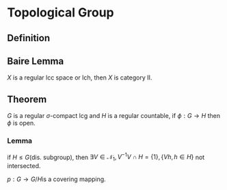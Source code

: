 # Topological Group

## Definition


## Baire Lemma
$X$ is a regular lcc space or lch, then $X$ is category II.


## Theorem
$G$ is a regular $\sigma$-compact lcg and $H$ is a regular countable, if $\phi:G\to H$ then $\phi$ is open.



### Lemma

if $H\leq G$(dis. subgroup), then $\exists V\in \mathscr{N}_1, V^{-1}V\cap H=\{1\}, \{Vh, h\in H\}$ not intersected.

$p:G\to G/H​$ is a covering mapping.